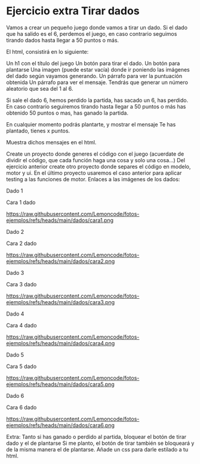 # Ejercicio extra Tirar dados


Vamos a crear un pequeño juego donde vamos a tirar un dado. Si el dado que ha salido es el 6, perdemos el juego, en caso contrario seguimos tirando dados hasta llegar a 50 puntos o más.

El html, consistirá en lo siguiente:

Un h1 con el título del juego
Un botón para tirar el dado.
Un botón para plantarse
Una imagen (puede estar vacía) donde ir poniendo las imágenes del dado según vayamos generando.
Un párrafo para ver la puntuación obtenida
Un párrafo para ver el mensaje.
Tendrás que generar un número aleatorio que sea del 1 al 6.

Si sale el dado 6, hemos perdido la partida, has sacado un 6, has perdido. En caso contrario seguiremos tirando hasta llegar a 50 puntos o más has obtenido 50 puntos o mas, has ganado la partida.

En cualquier momento podrás plantarte, y mostrar el mensaje Te has plantado, tienes x puntos.

Muestra dichos mensajes en el html.

Create un proyecto donde generes el código con el juego (acuerdate de dividir el código, que cada función haga una cosa y solo una cosa...)
Del ejercicio anterior create otro proyecto donde separes el código en modelo, motor y ui.
En el último proyecto usaremos el caso anterior para aplicar testing a las funciones de motor.
Enlaces a las imágenes de los dados:

Dado 1

Cara 1 dado

https://raw.githubusercontent.com/Lemoncode/fotos-ejemplos/refs/heads/main/dados/cara1.png

Dado 2

Cara 2 dado

https://raw.githubusercontent.com/Lemoncode/fotos-ejemplos/refs/heads/main/dados/cara2.png

Dado 3

Cara 3 dado

https://raw.githubusercontent.com/Lemoncode/fotos-ejemplos/refs/heads/main/dados/cara3.png

Dado 4

Cara 4 dado

https://raw.githubusercontent.com/Lemoncode/fotos-ejemplos/refs/heads/main/dados/cara4.png

Dado 5

Cara 5 dado

https://raw.githubusercontent.com/Lemoncode/fotos-ejemplos/refs/heads/main/dados/cara5.png

Dado 6

Cara 6 dado

https://raw.githubusercontent.com/Lemoncode/fotos-ejemplos/refs/heads/main/dados/cara6.png

Extra:
Tanto si has ganado o perdido al partida, bloquear el botón de tirar dado y el de plantarse
Si me planto, el botón de tirar también se bloqueará y de la misma manera el de plantarse.
Añade un css para darle estilado a tu html.